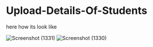 # Upload-Details-Of-Students

here how its look like

![Screenshot (1331)](https://user-images.githubusercontent.com/96402850/225031457-743e8949-4e89-405d-8319-cfcfd3fe37be.png)
![Screenshot (1330)](https://user-images.githubusercontent.com/96402850/225031463-b4874774-023c-4486-9406-8b33a702ee15.png)
